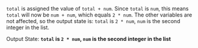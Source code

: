 `total` is assigned the value of `total + num`. Since `total` is `num`, this means `total` will now be `num + num`, which equals `2 * num`. The other variables are not affected, so the output state is: `total` is `2 * num`, `num` is the second integer in the list.

Output State: **`total` is `2 * num`, `num` is the second integer in the list**